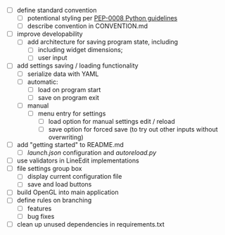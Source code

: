 - [ ] define standard convention
    - [ ] potentional styling per [PEP-0008 Python guidelines]( https://www.python.org/dev/peps/pep-0008/)
    - [ ] describe convention in CONVENTION.md
- [ ] improve developability
    - [ ] add architecture for saving program state, including
        - [ ] including widget dimensions;
        - [ ] user input
- [ ] add settings saving / loading functionality
    - [ ] serialize data with YAML
    - [ ] automatic:   
        - [ ] load on program start
        - [ ] save on program exit
    - [ ] manual
        - [ ] menu entry for settings
            - [ ] load option for manual settings edit / reload
            - [ ] save option for forced save (to try out other inputs without overwriting)
- [ ] add "getting started" to README.md
    - [ ] *launch.json* configuration and *autoreload.py*
- [ ] use validators in LineEdit implementations
- [ ] file settings group box
    - [ ] display current configuration file
    - [ ] save and load buttons
- [ ] build OpenGL into main application
- [ ] define rules on branching
    - [ ] features
    - [ ] bug fixes
- [ ] clean up unused dependencies in requirements.txt